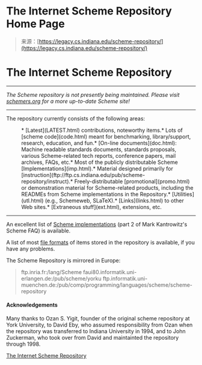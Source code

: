 <!--yml
category: 未分类
date: 2024-05-27 14:57:54
-->

# The Internet Scheme Repository Home Page

> 来源：[https://legacy.cs.indiana.edu/scheme-repository/](https://legacy.cs.indiana.edu/scheme-repository/)

# The Internet Scheme Repository

* * *

*The Scheme repository is not presently being maintained. Please visit [schemers.org](http://www.schemers.org) for a more up-to-date Scheme site!*

* * *

The repository currently consists of the following areas:

<menu>*   [Latest](LATEST.html) contributions, noteworthy items.*   Lots of [scheme code](code.html) meant for benchmarking, library/support, research, education, and fun.*   [On-line documents](doc.html): Machine readable standards documents, standards proposals, various Scheme-related tech reports, conference papers, mail archives, FAQs, etc.*   Most of the publicly distributable Scheme [Implementations](imp.html).*   Material designed primarily for [instruction](ftp://ftp.cs.indiana.edu/pub/scheme-repository/instruct).*   Freely-distributable [promotional](promo.html) or demonstration material for Scheme-related products, including the READMEs from Scheme implementations in the Repository.*   [Utilities](utl.html) (e.g., Schemeweb, SLaTeX).*   [Links](links.html) to other Web sites.*   [Extraneous stuff](ext.html), extensions, etc.</menu>

* * *

An excellent list of [Scheme implementations](ftp://ftp.cs.indiana.edu/pub/scheme-repository/doc/misc/scheme_2.faq) (part 2 of Mark Kantrowitz's Scheme FAQ) is available.

A list of most [file formats](file_formats.html) of items stored in the repository is available, if you have any problems.

The Scheme Repository is mirrored in Europe:

> ftp.inria.fr:/lang/Scheme
> faui80.informatik.uni-erlangen.de:/pub/scheme/yorku
> ftp.informatik.uni-muenchen.de:/pub/comp/programming/languages/scheme/scheme-repository

#### Acknowledgements

Many thanks to Ozan S. Yigit, founder of the original scheme repository at York University, to David Eby, who assumed responsibility from Ozan when the repository was transferred to Indiana University in 1994, and to John Zuckerman, who took over from David and maintainted the repository through 1998.

[The Internet Scheme Repository](home.html)